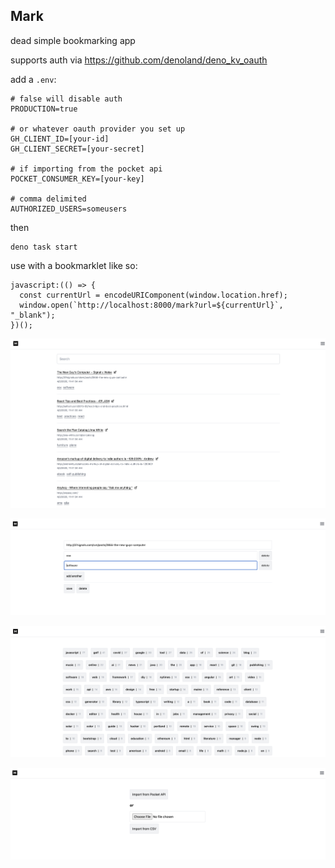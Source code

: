 ## Mark

dead simple bookmarking app

supports auth via https://github.com/denoland/deno_kv_oauth

add a `.env`:

```
# false will disable auth
PRODUCTION=true

# or whatever oauth provider you set up
GH_CLIENT_ID=[your-id]
GH_CLIENT_SECRET=[your-secret]

# if importing from the pocket api
POCKET_CONSUMER_KEY=[your-key]

# comma delimited
AUTHORIZED_USERS=someusers
```

then

```
deno task start
```

use with a bookmarklet like so:

```
javascript:(() => {
  const currentUrl = encodeURIComponent(window.location.href);
  window.open(`http://localhost:8000/mark?url=${currentUrl}`, "_blank");
})();
```

![](./screenshots/marks.png)

![](./screenshots/mark.png)

![](./screenshots/tags.png)

![](./screenshots/import.png)
